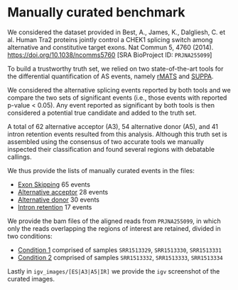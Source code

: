 # Manually curated benchmark

We considered the dataset provided in Best, A., James, K., Dalgliesh, C. et al. Human Tra2 proteins jointly control a CHEK1 splicing switch among alternative and constitutive target exons. Nat Commun 5, 4760 (2014). https://doi.org/10.1038/ncomms5760
[SRA BioProject ID: `PRJNA255099`]

To build a trustworthy truth set, we relied on two state-of-the-art tools for the differential quantification of AS events, namely [rMATS](https://doi.org/10.1073/pnas.1419161111) and [SUPPA](https://genomebiology.biomedcentral.com/articles/10.1186/s13059-018-1417-1). 

We considered the alternative splicing events reported by both tools and 
we compare the two sets of significant events (i.e., those events with reported p-value < 0.05). 
Any event reported as significant by both tools is then considered a potential true candidate and added to the truth set.

A total of 62 alternative acceptor (A3), 54 alternative donor (A5), and 41 intron retention events resulted from this analysis. 
Although this truth set is assembled using the consensus of two accurate tools
we manually inspected their classification and found several regions
with debatable callings.

We thus provide the lists of manually curated events in the files:
- [Exon Skipping](ES.txt) 65 events
- [Alternative acceptor](A3.txt) 28 events
- [Alternative donor](A5.txt) 30 events
- [Intron retention](IR.txt) 17 events

We provide the bam files of the aligned reads from `PRJNA255099`, in which only the reads overlapping the regions of interest are retained,
divided in two conditions:
- [Condition 1](c1.bam) comprised of samples `SRR1513329`, `SRR1513330`, `SRR1513331`
- [Condition 2](c2.bam) comprised of samples `SRR1513332`, `SRR1513333`, `SRR1513334`

Lastly in `igv_images/[ES|A3|A5|IR]` we provide the `igv` screenshot of the curated images.